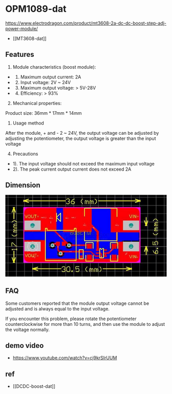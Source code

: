 
# OPM1089-dat

https://www.electrodragon.com/product/mt3608-2a-dc-dc-boost-step-adj-power-module/

- [[MT3608-dat]]

## Features 

1. Module characteristics (boost module):

- 1) Maximum output current: 2A
- 2) Input voltage: 2V ~ 24V
- 3) Maximum output voltage: > 5V-28V
- 4) Efficiency: > 93%

2. Mechanical properties:

Product size: 36mm * 17mm * 14mm

1. Usage method

After the module, + and - 2 ~ 24V, the output voltage can be adjusted by adjusting the potentiometer, the output voltage is greater than the input voltage

4. Precautions

- 1). The input voltage should not exceed the maximum input voltage
- 2). The peak current output current does not exceed 2A


## Dimension 

![](2025-01-09-17-42-08.png)

## FAQ 

Some customers reported that the module output voltage cannot be adjusted and is always equal to the input voltage. 

If you encounter this problem, please rotate the potentiometer counterclockwise for more than 10 turns, and then use the module to adjust the voltage normally.

## demo video 

- https://www.youtube.com/watch?v=cj9krSIrUUM


## ref 

- [[DCDC-boost-dat]]
